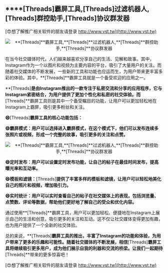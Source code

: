 ## ****[Threads]**霸屏工具,**[Threads]**过滤机器人,**[Threads]**群控助手,**[Threads]**协议群发器**

[😍想了解推广相关软件的朋友请登录 http://www.vst.tw](http://www.vst.tw)

 <center><img src="https://vst.tw/MP4/tuiguang/png/5.png" alt="**[Threads]**霸屏工具,**[Threads]**过滤机器人,**[Threads]**群控助手,**[Threads]**协议群发器"></center>

在当今社交媒体时代，人们越来越喜欢分享自己的生活、见解和故事。其中，Instagram作为一个以图片和视频为主要内容的平台，吸引了大量用户的关注。而随着社交媒体的不断发展，一些新的工具和功能也应运而生，为用户带来更丰富多彩的体验。其中，**[Threads]**霸屏工具就是一个备受欢迎的应用之一。

**[Threads]**是由Instagram推出的一款专注于私密交流和分享的应用程序，它与Instagram紧密结合，为用户提供了更加个性化和私密的社交体验。而**[Threads]**霸屏工具则是其中一个备受瞩目的功能，让用户可以更加轻松地在Instagram上霸屏，吸引更多粉丝和关注。

**😄**[Threads]**霸屏工具的核心功能包括：**

**😄霸屏模式：用户可以选择进入霸屏模式，在这个模式下，他们可以发布连续多张照片或视频，形成一个完整的故事，吸引更多的关注和点赞。**

 <center><img src="https://vst.tw/MP4/tuiguang/png/6.png" alt="**[Threads]**霸屏工具,**[Threads]**过滤机器人,**[Threads]**群控助手,**[Threads]**协议群发器"></center>

**😄定时发布：用户可以设置定时发布功能，让自己的帖子在最佳时间发布，提高曝光率和互动率。**

**😄模板和滤镜：**[Threads]**提供了丰富多样的模板和滤镜，让用户可以轻松地美化自己的照片和视频，增加吸引力。**

**😄实时统计：用户可以实时查看自己的帖子在社交媒体上的表现，包括浏览量、点赞数、评论等数据，帮助他们更好地了解自己的受众和优化内容。**

通过使用**[Threads]**霸屏工具，用户可以更加轻松、便捷地在Instagram上展示自己的生活和创意，吸引更多的关注和互动。这不仅让社交媒体变得更加有趣，也为用户提供了一个全新的社交体验。

总的来说，**[Threads]**霸屏工具的推出，丰富了Instagram的功能和体验，为用户带来了更多的乐趣和可能性。随着社交媒体的不断发展，相信**[Threads]**霸屏工具将继续吸引更多用户，成为他们展示自我的利器和交流的桥梁。让我们一起期待**[Threads]**带来的更多惊喜吧！

[😍想了解推广相关软件的朋友请登录 http://www.vst.tw](http://www.vst.tw)



